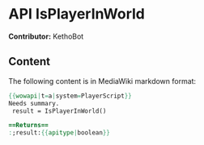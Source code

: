 # API IsPlayerInWorld

**Contributor:** KethoBot

## Content

The following content is in MediaWiki markdown format:

```mediawiki
{{wowapi|t=a|system=PlayerScript}}
Needs summary.
 result = IsPlayerInWorld()

==Returns==
:;result:{{apitype|boolean}}
```